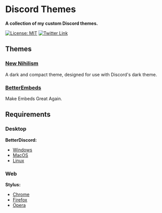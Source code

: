 # Discord Themes

**A collection of my custom Discord themes.**

[![License: MIT](https://img.shields.io/badge/License-MIT-blue.svg)](./LICENSE)
[![Twitter Link](https://img.shields.io/badge/Twitter-@chronobserver-696969.svg?logo=twitter)](https://twitter.com/chronobserver)

## Themes

### [New Nihilism](NewNihilism)

A dark and compact theme, designed for use with Discord's dark theme.

<!--- WIP
### [Devilman](Devilman)

A theme based on the Devilman mythos.
--->

### [BetterEmbeds](BetterEmbeds)

Make Embeds Great Again.

## Requirements

### Desktop

**BetterDiscord:**

- [Windows](https://github.com/rauenzi/BetterDiscordApp/releases/download/0.3.0/BandagedBD_Windows.exe)
- [MacOS](https://github.com/rauenzi/BetterDiscordApp/releases/download/0.3.0/BandagedBD_Mac.zip)
- [Linux](https://github.com/bb010g/betterdiscordctl#betterdiscordctl)

### Web

**Stylus:**

- [Chrome](https://chrome.google.com/webstore/detail/stylus/clngdbkpkpeebahjckkjfobafhncgmne)
- [Firefox](https://addons.mozilla.org/firefox/addon/styl-us)
- [Opera](https://addons.opera.com/extensions/details/stylus)

